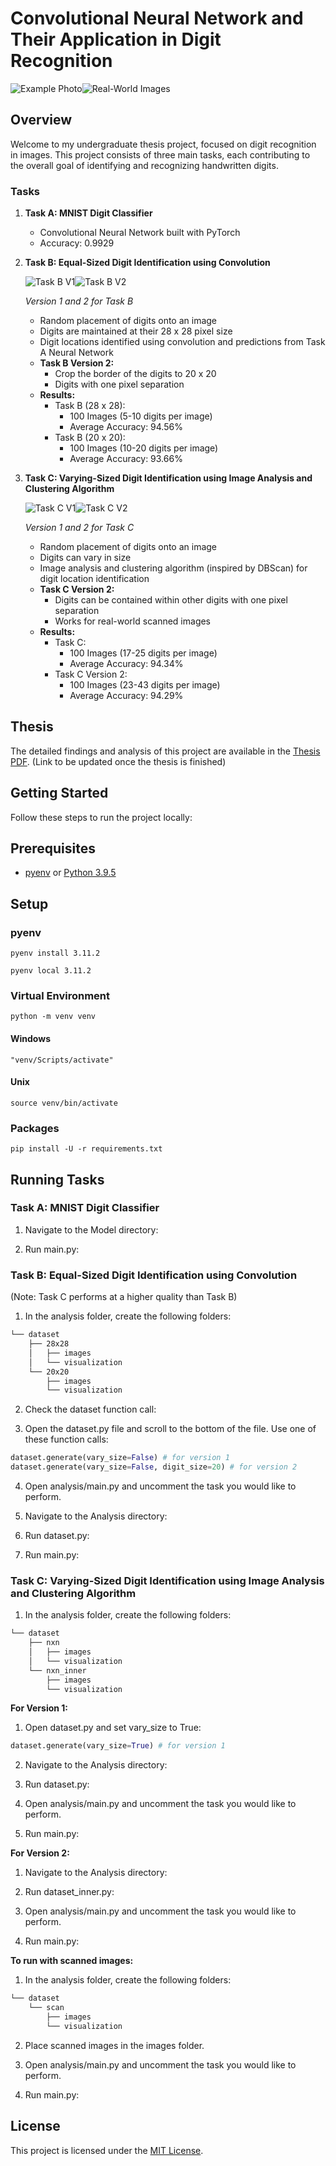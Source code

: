 # Convolutional Neural Network and Their Application in Digit Recognition

![Example Photo](images/digit1.png)![Real-World Images](images/digit2.png)

## Overview

Welcome to my undergraduate thesis project, focused on digit recognition in images. This project consists of three main tasks, each contributing to the overall goal of identifying and recognizing handwritten digits.

### Tasks

1. **Task A: MNIST Digit Classifier**
    - Convolutional Neural Network built with PyTorch
    - Accuracy: 0.9929


2. **Task B: Equal-Sized Digit Identification using Convolution**
    
    ![Task B V1](images/taskBV1.png)![Task B V2](images/taskBV2.png)
   
   *Version 1 and 2 for Task B*


    - Random placement of digits onto an image
    - Digits are maintained at their 28 x 28 pixel size
    - Digit locations identified using convolution and predictions from Task A Neural Network
    - **Task B Version 2:**
        - Crop the border of the digits to 20 x 20
        - Digits with one pixel separation
    - **Results:**
        - Task B (28 x 28):
            - 100 Images (5-10 digits per image)
            - Average Accuracy: 94.56%
        - Task B (20 x 20):
            - 100 Images (10-20 digits per image)
            - Average Accuracy: 93.66%

3. **Task C: Varying-Sized Digit Identification using Image Analysis and Clustering Algorithm**
    
    ![Task C V1](images/taskCV1.png)![Task C V2](images/taskCV2.png)
    
    *Version 1 and 2 for Task C*
    

    - Random placement of digits onto an image
    - Digits can vary in size
    - Image analysis and clustering algorithm (inspired by DBScan) for digit location identification
    - **Task C Version 2:**
        - Digits can be contained within other digits with one pixel separation
        - Works for real-world scanned images
    - **Results:**
        - Task C:
            - 100 Images (17-25 digits per image)
            - Average Accuracy: 94.34%
        - Task C Version 2:
            - 100 Images (23-43 digits per image)
            - Average Accuracy: 94.29%

## Thesis

The detailed findings and analysis of this project are available in the [Thesis PDF](#). (Link to be updated once the thesis is finished)

## Getting Started
Follow these steps to run the project locally:

## Prerequisites

* [pyenv](https://github.com/pyenv/pyenv) or [Python 3.9.5](https://www.python.org/downloads/)


## Setup

### pyenv

```
pyenv install 3.11.2
```

```
pyenv local 3.11.2
```

### Virtual Environment

```
python -m venv venv
```

#### Windows

```
"venv/Scripts/activate"
```

#### Unix

```
source venv/bin/activate
```

### Packages

```
pip install -U -r requirements.txt
```

## Running Tasks
### Task A: MNIST Digit Classifier
1. Navigate to the Model directory:

2. Run main.py:

### Task B: Equal-Sized Digit Identification using Convolution
(Note: Task C performs at a higher quality than Task B)

1. In the analysis folder, create the following folders:
```bash
└── dataset
    ├── 28x28
    │   ├── images
    │   └── visualization
    └── 20x20
        ├── images
        └── visualization
```
2. Check the dataset function call:

3. Open the dataset.py file and scroll to the bottom of the file.
    Use one of these function calls:
```python
dataset.generate(vary_size=False) # for version 1
dataset.generate(vary_size=False, digit_size=20) # for version 2
```
4. Open analysis/main.py and uncomment the task you would like to perform.

5. Navigate to the Analysis directory:

6. Run dataset.py:

7. Run main.py:


### Task C: Varying-Sized Digit Identification using Image Analysis and Clustering Algorithm
1. In the analysis folder, create the following folders:
```bash
└── dataset
    ├── nxn
    │   ├── images
    │   └── visualization
    └── nxn_inner
        ├── images
        └── visualization
```

**For Version 1:**

1. Open dataset.py and set vary_size to True:

```python
dataset.generate(vary_size=True) # for version 1
```
2. Navigate to the Analysis directory:

3. Run dataset.py:

4. Open analysis/main.py and uncomment the task you would like to perform.

5. Run main.py:


**For Version 2:**

1. Navigate to the Analysis directory:

2. Run dataset_inner.py:

3. Open analysis/main.py and uncomment the task you would like to perform.

4. Run main.py:


**To run with scanned images:**

1. In the analysis folder, create the following folders:
```bash
└── dataset
    └── scan
        ├── images
        └── visualization
```
2. Place scanned images in the images folder.

3. Open analysis/main.py and uncomment the task you would like to perform.

4. Run main.py:

## License

This project is licensed under the [MIT License](LICENSE).
